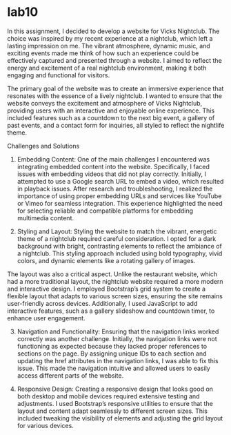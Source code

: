 # lab10
In this assignment, I decided to develop a website for Vicks Nightclub. The choice was inspired by my recent experience at a nightclub, which left a lasting impression on me. The vibrant atmosphere, dynamic music, and exciting events made me think of how such an experience could be effectively captured and presented through a website. I aimed to reflect the energy and excitement of a real nightclub environment, making it both engaging and functional for visitors.

The primary goal of the website was to create an immersive experience that resonates with the essence of a lively nightclub. I wanted to ensure that the website conveys the excitement and atmosphere of Vicks Nightclub, providing users with an interactive and enjoyable online experience. This included features such as a countdown to the next big event, a gallery of past events, and a contact form for inquiries, all styled to reflect the nightlife theme.

Challenges and Solutions
1. Embedding Content:
One of the main challenges I encountered was integrating embedded content into the website. Specifically, I faced issues with embedding videos that did not play correctly. Initially, I attempted to use a Google search URL to embed a video, which resulted in playback issues. After research and troubleshooting, I realized the importance of using proper embedding URLs and services like YouTube or Vimeo for seamless integration. This experience highlighted the need for selecting reliable and compatible platforms for embedding multimedia content.

2. Styling and Layout:
Styling the website to match the vibrant, energetic theme of a nightclub required careful consideration. I opted for a dark background with bright, contrasting elements to reflect the ambiance of a nightclub. This styling approach included using bold typography, vivid colors, and dynamic elements like a rotating gallery of images.

The layout was also a critical aspect. Unlike the restaurant website, which had a more traditional layout, the nightclub website required a more modern and interactive design. I employed Bootstrap’s grid system to create a flexible layout that adapts to various screen sizes, ensuring the site remains user-friendly across devices. Additionally, I used JavaScript to add interactive features, such as a gallery slideshow and countdown timer, to enhance user engagement.

3. Navigation and Functionality:
Ensuring that the navigation links worked correctly was another challenge. Initially, the navigation links were not functioning as expected because they lacked proper references to sections on the page. By assigning unique IDs to each section and updating the href attributes in the navigation links, I was able to fix this issue. This made the navigation intuitive and allowed users to easily access different parts of the website.

4. Responsive Design:
Creating a responsive design that looks good on both desktop and mobile devices required extensive testing and adjustments. I used Bootstrap’s responsive utilities to ensure that the layout and content adapt seamlessly to different screen sizes. This included tweaking the visibility of elements and adjusting the grid layout for various devices.